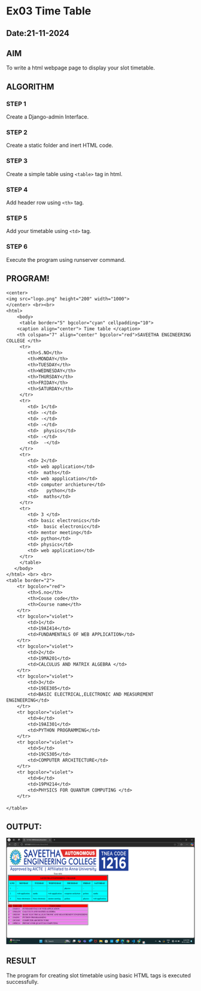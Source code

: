 # Ex03 Time Table
## Date:21-11-2024

## AIM
To write a html webpage page to display your slot timetable.

## ALGORITHM
### STEP 1
Create a Django-admin Interface.

### STEP 2
Create a static folder and inert HTML code.

### STEP 3
Create a simple table using ```<table>``` tag in html.

### STEP 4
Add header row using ```<th>``` tag.

### STEP 5
Add your timetable using ```<td>``` tag.

### STEP 6
Execute the program using runserver command.

## PROGRAM!
```
<center>
<img src="logo.png" height="200" width="1000">
</center> <br><br>
<html>
    <body>
     <table border="5" bgcolor="cyan" cellpadding="10"> 
    <caption align="center"> Time table </caption>
    <th colspan="7" align="center" bgcolor="red">SAVEETHA ENGINEERING COLLEGE </th>
     <tr>
        <th>S.NO</th>
        <th>MONDAY</th>
        <th>TUESDAY</th>
        <th>WEDNESDAY</th>
        <th>THURSDAY</th>
        <th>FRIDAY</th>
        <th>SATURDAY</th>
     </tr>
     <tr> 
        <td> 1</td>
        <td> -</td>
        <td> -</td>
        <td> -</td>
        <td>  physics</td>
        <td> -</td>
        <td>  -</td>
     </tr>
     <tr>
        <td> 2</td> 
        <td> web application</td>
        <td>  maths</td>
        <td> web appplication</td>
        <td> computer archieture</td>
        <td>   python</td>
        <td>  maths</td>
     </tr>
     <tr>
        <td> 3 </td>
        <td> basic electronics</td>
        <td>  basic electronic</td>
        <td> mentor meeting</td>
        <td> python</td>
        <td> physics</td>
        <td> web application</td>
     </tr>
     </table>
   </body>
</html> <br> <br>
<table border="2">
    <tr bgcolor="red">
        <th>S.no</th>
        <th>Couse code</th>
        <th>Course name</th>
    </tr>
    <tr bgcolor="violet">
        <td>1</td>
        <td>19AI414</td>
        <td>FUNDAMENTALS OF WEB APPLICATION</td>
    </tr>
    <tr bgcolor="violet">
        <td>2</td>
        <td>19MA201</td>
        <td>CALCULUS AND MATRIX ALGEBRA </td>
    </tr>
    <tr bgcolor="violet">
        <td>3</td>
        <td>19EE305</td>
        <td>BASIC ELECTRICAL,ELECTRONIC AND MEASUREMENT ENGINEERING</td>
    </tr>
    <tr bgcolor="violet">
        <td>4</td>
        <td>19AI301</td>
        <td>PYTHON PROGRAMMING</td>
    </tr>
    <tr bgcolor="violet">
        <td>5</td>
        <td>19CS305</td>
        <td>COMPUTER ARCHITECTURE</td>
    </tr>
    <tr bgcolor="violet">
        <td>6</td>
        <td>19PH214</td>
        <td>PHYSICS FOR QUANTUM COMPUTING </td>
    </tr>
    
</table>
```
## OUTPUT:

![alt text](<Screenshot 2024-11-19 124041.png>)

## RESULT
The program for creating slot timetable using basic HTML tags is executed successfully.
